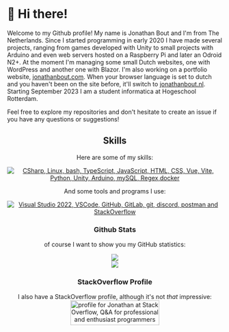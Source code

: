 # 👋 Hi there!

Welcome to my Github profile! My name is Jonathan Bout and I'm from The Netherlands. Since I started programming in early 2020 I have made several projects, ranging from games developed with Unity to small projects with Arduino and even web servers hosted on a Raspberry Pi and later an Odroid N2+. At the moment I'm managing some small Dutch websites, one with WordPress and another one with Blazor. I'm also working on a portfolio website, [jonathanbout.com](https://jonathanbout.com). When your browser language is set to dutch and you haven't been on the site before, it'll switch to [jonathanbout.nl](https://jonathanbout.nl). Starting September 2023 I am a student informatica at Hogeschool Rotterdam.

Feel free to explore my repositories and don't hesitate to create an issue if you have any questions or suggestions!
<div align=center>

## Skills

Here are some of my skills:

<a href='https://skillicons.dev'>
  <img
alt='CSharp, Linux, bash, TypeScript, JavaScript, HTML, CSS, Vue, Vite, Python, Unity, Arduino, mySQL, Regex,docker' and Raspberry Pi' src='https://skillicons.dev/icons?perline=5&i=cs,linux,bash,ts,js,html,css,vue,docker,python,unity,arduino,mysql,postgresql,regex,raspberrypi,,debian,ubuntu'/>
</a>

And some tools and programs I use:

<a href='https://skillicons.dev'>
  <img
alt='Visual Studio 2022, VSCode, GitHub, GitLab, git, discord, postman and StackOverflow' src='https://skillicons.dev/icons?perline=5&i=visualstudio,vscode,github,gitlab,git,,discord,postman,stackoverflow'/>
</a>

### Github Stats

of course I want to show you my GitHub statistics:

<a href="https://github.com/jonathanbout/github-readme-stats">
  <img src="https://github-stats.jonathanbout.com/api/top-langs?hide=shaderlab,hlsl&theme=aura_dark&count_private=true&layout=compact" />
</a>
<br/>
<a href="https://github.com/jonathanbout/github-readme-stats">
  <img src="https://github-stats.jonathanbout.com/api?show_icons=true&theme=aura_dark&count_private=true" />
</a>
 
### StackOverflow Profile

I also have a StackOverflow profile, although it's not _that_ impressive:  
<a href="https://stackoverflow.com/users/16690868/jonathan">
  <img src="https://stackoverflow.com/users/flair/16690868.png?theme=dark" width="208" height="58" alt="profile for Jonathan at Stack Overflow, Q&amp;A for professional and enthusiast programmers" title="profile for Jonathan at Stack Overflow, Q&amp;A for professional and enthusiast programmers">
</a>

<!---
DutchAerospace/DutchAerospace is a ✨ special ✨ repository because its `README.md` (this file) appears on your GitHub profile.
You can click the Preview link to take a look at your changes.
--->
